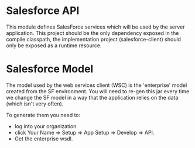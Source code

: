 Salesforce API
=============================

This module defines SalesForce services which will be used by the server application.
This project should be the only dependency exposed in the compile classpath, the implementation
project (salesforce-client) should only be exposed as a runtime resource.

Salesforce Model
=============================

The model used by the web services client (WSC) is the 'enterprise' model created from the
SF environment. You will need to re-gen this jar every time we change the SF model in a way
that the application relies on the data (which isn't very often). 

To generate them you need to:

- log into your organization
- click Your Name => Setup => App Setup => Develop => API. 
- Get the enterprise wsdl.